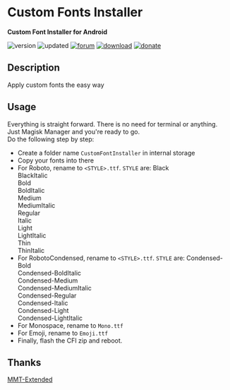 # Custom Fonts Installer
**Custom Font Installer for Android**

![version](https://img.shields.io/badge/Version-1.0-brightgreen.svg) 
![updated](https://img.shields.io/badge/Updated-Mar_17,_2020-green.svg) 
[![forum](https://img.shields.io/badge/Forum-XDA-orange.svg)](https://forum.xda-developers.com/apps/magisk/font-headline-fonts-nongthaihoang-t3886349) 
[![download](https://img.shields.io/badge/Download-↓-yellow.svg)](https://github.com/nongthaihoang/custom_font_installer/releases)
[![donate](https://img.shields.io/badge/Donate-Paypal-blue.svg)](https://paypal.me/nongthaihoang)
 
## Description
Apply custom fonts the easy way

## Usage
Everything is straight forward. There is no need for terminal or anything. Just Magisk Manager and you're ready to go.  
Do the following step by step:
- Create a folder name ``CustomFontInstaller`` in internal storage
- Copy your fonts into there
- For Roboto, rename to ``<STYLE>.ttf``. ``STYLE`` are:
Black  
BlackItalic  
Bold  
BoldItalic  
Medium  
MediumItalic  
Regular  
Italic  
Light  
LightItalic  
Thin  
ThinItalic  
- For RobotoCondensed, rename to ``<STYLE>.ttf``. ``STYLE`` are:
Condensed-Bold  
Condensed-BoldItalic  
Condensed-Medium  
Condensed-MediumItalic  
Condensed-Regular  
Condensed-Italic  
Condensed-Light  
Condensed-LightItalic
- For Monospace, rename to ``Mono.ttf``
- For Emoji, rename to ``Emoji.ttf``
- Finally, flash the CFI zip and reboot.

## Thanks
[MMT-Extended](https://github.com/Zackptg5/MMT-Extended)

